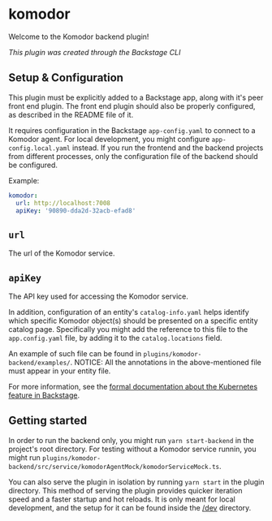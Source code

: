 # komodor

Welcome to the Komodor backend plugin!

_This plugin was created through the Backstage CLI_

## Setup & Configuration

This plugin must be explicitly added to a Backstage app, along with it's peer front end plugin. The front end plugin should also be properly configured, as described in the README file of it.

It requires configuration in the Backstage `app-config.yaml` to connect to a Komodor agent. For local development, you might configure `app-config.local.yaml` instead.
If you run the frontend and the backend projects from different processes, only the configuration file of the backend should be configured.

Example:

```yaml
komodor:
  url: http://localhost:7008
  apiKey: '90890-dda2d-32acb-efad8'
```

## `url`

The url of the Komodor service.

## `apiKey`

The API key used for accessing the Komodor service.

In addition, configuration of an entity's `catalog-info.yaml` helps identify which specific Komodor object(s) should be presented on a specific entity catalog page.
Specifically you might add the reference to this file to the `app.config.yaml` file,
by adding it to the `catalog.locations` field.

An example of such file can be found in `plugins/komodor-backend/examples/`.
NOTICE: All the annotations in the above-mentioned file must appear in your entity file.

For more information, see the [formal documentation about the Kubernetes feature in Backstage](https://backstage.io/docs/features/kubernetes/overview).

## Getting started

In order to run the backend only, you might run `yarn start-backend` in the project's
root directory. For testing without a Komodor service runnin, you might run
`plugins/komodor-backend/src/service/komodorAgentMock/komodorServiceMock.ts`.

You can also serve the plugin in isolation by running `yarn start` in the plugin directory.
This method of serving the plugin provides quicker iteration speed and a faster startup and hot reloads.
It is only meant for local development, and the setup for it can be found inside the [/dev](/dev) directory.
